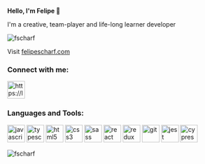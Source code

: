 <strong>Hello, I'm Felipe 👋</strong>
<p>I'm a creative, team-player and life-long learner developer</p>

<img src="https://komarev.com/ghpvc/?username=fscharf&label=Profile%20views&color=0e75b6&style=flat" alt="fscharf" /> 

Visit [felipescharf.com](https://felipescharf.com)

### Connect with me:

<a href="https://linkedin.com/in/felipe-scharf" target="blank">
    <img align="center" src="https://www.svgrepo.com/show/349436/linkedin.svg" alt="https://linkedin.com/in/felipe-scharf" height="40" width="40" />
</a>

### Languages and Tools:
<p>   
    <img src="https://www.svgrepo.com/show/349419/javascript.svg" alt="javascript" width="40" height="40" title="javascript" /> 
    <img src="https://www.svgrepo.com/show/349540/typescript.svg" alt="typescript" width="40" height="40" title="typescript" /> 
    <img src="https://www.svgrepo.com/show/349402/html5.svg" alt="html5" width="40" height="40" title="html5" /> 
    <img src="https://www.svgrepo.com/show/349330/css3.svg" alt="css3" width="40" height="40" title="css3" /> 
    <img src="https://www.svgrepo.com/show/349502/sass.svg" alt="sass" width="40" height="40" title="sass" /> 
    <img src="https://www.svgrepo.com/show/349488/react.svg" alt="react" width="40" height="40" title="react" /> 
    <img src="https://www.svgrepo.com/show/452093/redux.svg" alt="redux" width="40" height="40" title="redux" /> 
    <img src="https://www.svgrepo.com/show/349374/git.svg" alt="git" width="40" height="40" title="git" /> 
    <img src="https://www.svgrepo.com/show/373701/jest-snapshot.svg" alt="jest" width="40" height="40" title="jest" /> 
    <img src="https://www.svgrepo.com/show/353630/cypress.svg" alt="cypress" width="40" height="40" title="cypress" /> 
</p>

<img align="center" src="https://github-readme-stats.vercel.app/api/top-langs?username=fscharf&show_icons=true&locale=en&layout=compact" alt="fscharf" />
